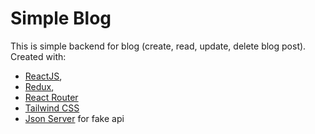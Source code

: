 # Simple Blog
This is simple backend for blog (create, read, update, delete blog post). Created with:
- [ReactJS](https://reactjs.org/),
- [Redux](https://redux.js.org/),
- [React Router](https://reactrouter.com/en/main)
- [Tailwind CSS](https://tailwindcss.com/)
- [Json Server](https://github.com/typicode/json-server) for fake api
